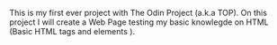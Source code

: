 This is my first ever project with The Odin Project (a.k.a TOP).
On this project I will create a Web Page testing my basic knowlegde on HTML (Basic HTML tags and elements ).
